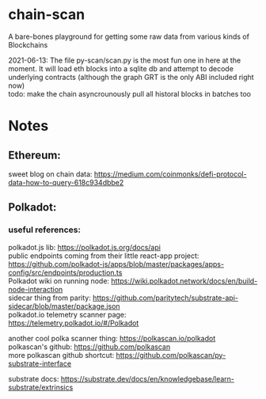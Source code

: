 # chain-scan
A bare-bones playground for getting some raw data from various kinds of Blockchains  

2021-06-13: The file py-scan/scan.py is the most fun one in here at the moment. It will load eth blocks into a sqlite db
and attempt to decode underlying contracts (although the graph GRT is the only ABI included right now)  
todo: make the chain asyncrounously pull all historal blocks in batches too

# Notes
## Ethereum:
sweet blog on chain data: https://medium.com/coinmonks/defi-protocol-data-how-to-query-618c934dbbe2

## Polkadot:
### useful references:
polkadot.js lib: https://polkadot.js.org/docs/api  
public endpoints coming from their little react-app project: https://github.com/polkadot-js/apps/blob/master/packages/apps-config/src/endpoints/production.ts  
Polkadot wiki on running node: https://wiki.polkadot.network/docs/en/build-node-interaction  
sidecar thing from parity: https://github.com/paritytech/substrate-api-sidecar/blob/master/package.json  
polkadot.io telemetry scanner page: https://telemetry.polkadot.io/#/Polkadot  

another cool polka scanner thing: https://polkascan.io/polkadot  
polkascan's github: https://github.com/polkascan  
more polkascan github shortcut: https://github.com/polkascan/py-substrate-interface  

substrate docs: https://substrate.dev/docs/en/knowledgebase/learn-substrate/extrinsics  